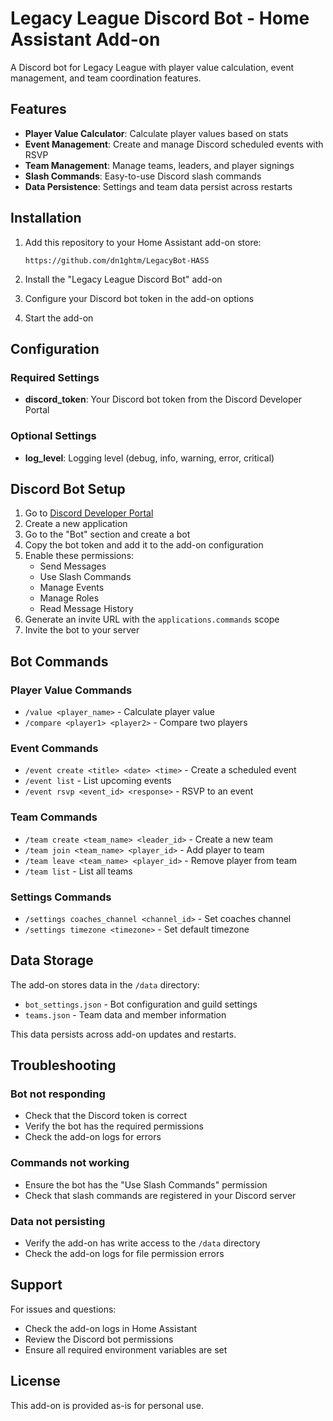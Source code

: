 # Legacy League Discord Bot - Home Assistant Add-on

A Discord bot for Legacy League with player value calculation, event management, and team coordination features.

## Features

- **Player Value Calculator**: Calculate player values based on stats
- **Event Management**: Create and manage Discord scheduled events with RSVP
- **Team Management**: Manage teams, leaders, and player signings
- **Slash Commands**: Easy-to-use Discord slash commands
- **Data Persistence**: Settings and team data persist across restarts

## Installation

1. Add this repository to your Home Assistant add-on store:
   ```
   https://github.com/dn1ghtm/LegacyBot-HASS
   ```

2. Install the "Legacy League Discord Bot" add-on

3. Configure your Discord bot token in the add-on options

4. Start the add-on

## Configuration

### Required Settings

- **discord_token**: Your Discord bot token from the Discord Developer Portal

### Optional Settings

- **log_level**: Logging level (debug, info, warning, error, critical)

## Discord Bot Setup

1. Go to [Discord Developer Portal](https://discord.com/developers/applications)
2. Create a new application
3. Go to the "Bot" section and create a bot
4. Copy the bot token and add it to the add-on configuration
5. Enable these permissions:
   - Send Messages
   - Use Slash Commands
   - Manage Events
   - Manage Roles
   - Read Message History
6. Generate an invite URL with the `applications.commands` scope
7. Invite the bot to your server

## Bot Commands

### Player Value Commands
- `/value <player_name>` - Calculate player value
- `/compare <player1> <player2>` - Compare two players

### Event Commands
- `/event create <title> <date> <time>` - Create a scheduled event
- `/event list` - List upcoming events
- `/event rsvp <event_id> <response>` - RSVP to an event

### Team Commands
- `/team create <team_name> <leader_id>` - Create a new team
- `/team join <team_name> <player_id>` - Add player to team
- `/team leave <team_name> <player_id>` - Remove player from team
- `/team list` - List all teams

### Settings Commands
- `/settings coaches_channel <channel_id>` - Set coaches channel
- `/settings timezone <timezone>` - Set default timezone

## Data Storage

The add-on stores data in the `/data` directory:
- `bot_settings.json` - Bot configuration and guild settings
- `teams.json` - Team data and member information

This data persists across add-on updates and restarts.

## Troubleshooting

### Bot not responding
- Check that the Discord token is correct
- Verify the bot has the required permissions
- Check the add-on logs for errors

### Commands not working
- Ensure the bot has the "Use Slash Commands" permission
- Check that slash commands are registered in your Discord server

### Data not persisting
- Verify the add-on has write access to the `/data` directory
- Check the add-on logs for file permission errors

## Support

For issues and questions:
- Check the add-on logs in Home Assistant
- Review the Discord bot permissions
- Ensure all required environment variables are set

## License

This add-on is provided as-is for personal use.